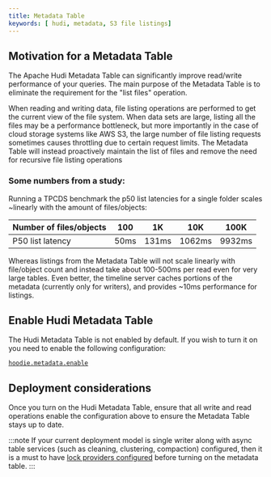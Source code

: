 ```yaml
---
title: Metadata Table
keywords: [ hudi, metadata, S3 file listings]
---
```


## Motivation for a Metadata Table

The Apache Hudi Metadata Table can significantly improve read/write performance of your queries. The main purpose of the 
Metadata Table is to eliminate the requirement for the "list files" operation. 

When reading and writing data, file listing operations are performed to get the current view of the file system.
When data sets are large, listing all the files may be a performance bottleneck, but more importantly in the case of cloud storage systems
like AWS S3, the large number of file listing requests sometimes causes throttling due to certain request limits. 
The Metadata Table will instead proactively maintain the list of files and remove the need for recursive file listing operations

### Some numbers from a study:
Running a TPCDS benchmark the p50 list latencies for a single folder scales ~linearly with the amount of files/objects:

|Number of files/objects|100|1K|10K|100K|
|---|---|---|---|---|
|P50 list latency|50ms|131ms|1062ms|9932ms|

Whereas listings from the Metadata Table will not scale linearly with file/object count and instead take about 100-500ms per read even for very large tables.
Even better, the timeline server caches portions of the metadata (currently only for writers), and provides ~10ms performance for listings.

## Enable Hudi Metadata Table
The Hudi Metadata Table is not enabled by default. If you wish to turn it on you need to enable the following configuration:

[`hoodie.metadata.enable`](/docs/configurations#hoodiemetadataenable)

## Deployment considerations
Once you turn on the Hudi Metadata Table, ensure that all write and read operations enable the configuration above to 
ensure the Metadata Table stays up to date.

:::note
If your current deployment model is single writer along with async table services (such as cleaning, clustering, compaction) 
configured, then it is a must to have [lock providers configured](/docs/next/concurrency_control#enabling-multi-writing) 
before turning on the metadata table.
:::